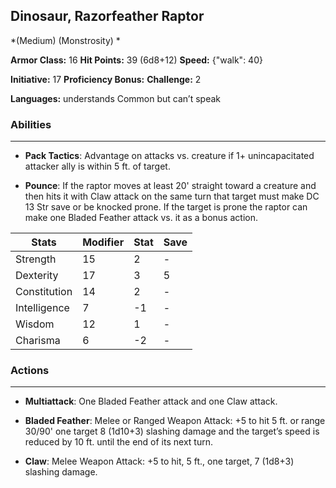 ## Dinosaur, Razorfeather Raptor
*(Medium) (Monstrosity) *

**Armor Class:** 16
**Hit Points:** 39 (6d8+12)
**Speed:** {"walk": 40}

**Initiative:** 17
**Proficiency Bonus:**
**Challenge:** 2

**Languages:** understands Common but can’t speak

### Abilities
 --- 
- **Pack Tactics**: Advantage on attacks vs. creature if 1+ unincapacitated attacker ally is within 5 ft. of target.

- **Pounce**: If the raptor moves at least 20' straight toward a creature and then hits it with Claw attack on the same turn that target must make DC 13 Str save or be knocked prone. If the target is prone the raptor can make one Bladed Feather attack vs. it as a bonus action.



| Stats | Modifier | Stat | Save
| ---- | ---- | ---- | ---- |
| Strength | 15 | 2 | - |
| Dexterity | 17 | 3 | 5 |
| Constitution | 14 | 2 | - |
| Intelligence | 7 | -1 | - |
| Wisdom | 12 | 1 | - |
| Charisma | 6 | -2 | - |

### Actions
 --- 
- **Multiattack**: One Bladed Feather attack and one Claw attack.

- **Bladed Feather**: Melee or Ranged Weapon Attack: +5 to hit 5 ft. or range 30/90' one target 8 (1d10+3) slashing damage and the target’s speed is reduced by 10 ft. until the end of its next turn.

- **Claw**: Melee Weapon Attack: +5 to hit, 5 ft., one target, 7 (1d8+3) slashing damage.

